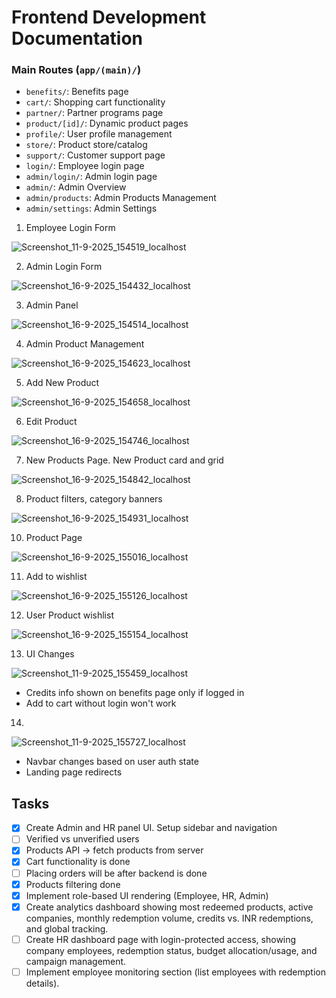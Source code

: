 # Frontend Development Documentation

### Main Routes (`app/(main)/`)

- `benefits/`: Benefits page
- `cart/`: Shopping cart functionality
- `partner/`: Partner programs page
- `product/[id]/`: Dynamic product pages
- `profile/`: User profile management
- `store/`: Product store/catalog
- `support/`: Customer support page
- `login/`: Employee login page
- `admin/login/`: Admin login page
- `admin/`: Admin Overview
- `admin/products`: Admin Products Management
- `admin/settings`: Admin Settings

1. Employee Login Form

![Screenshot_11-9-2025_154519_localhost](https://github.com/user-attachments/assets/e27180f8-0b61-4ec6-8df3-ae5cbb81f6f7)

2. Admin Login Form

![Screenshot_16-9-2025_154432_localhost](https://github.com/user-attachments/assets/8051155d-1bc9-4067-bd9f-b0a7a7382738)

3. Admin Panel

![Screenshot_16-9-2025_154514_localhost](https://github.com/user-attachments/assets/f83b10df-94d7-4886-a22b-2d92565fdbb1)

4. Admin Product Management

![Screenshot_16-9-2025_154623_localhost](https://github.com/user-attachments/assets/42fe418c-dddd-45f6-8dbb-3c16af85d60b)

5. Add New Product

![Screenshot_16-9-2025_154658_localhost](https://github.com/user-attachments/assets/6ebd6584-5261-40c9-becf-49d41bb1e9ca)

6. Edit Product

![Screenshot_16-9-2025_154746_localhost](https://github.com/user-attachments/assets/7af1db46-4210-471f-9248-b46ec144b850)

7. New Products Page. New Product card and grid

![Screenshot_16-9-2025_154842_localhost](https://github.com/user-attachments/assets/7f110227-94ea-49d1-93d3-ed3a86634779)

8. Product filters, category banners

![Screenshot_16-9-2025_154931_localhost](https://github.com/user-attachments/assets/315f5c2a-a80e-4611-a300-b5cad3a96cd5)

10. Product Page

![Screenshot_16-9-2025_155016_localhost](https://github.com/user-attachments/assets/3ba9fb65-44d2-4228-b534-7b2c95002fb7)

11. Add to wishlist

![Screenshot_16-9-2025_155126_localhost](https://github.com/user-attachments/assets/d4425cf2-5020-4286-8225-645b9725c4e7)

12. User Product wishlist

![Screenshot_16-9-2025_155154_localhost](https://github.com/user-attachments/assets/e62b17d0-ca64-4fd5-b27d-d8edcda69d00)

13. UI Changes

![Screenshot_11-9-2025_155459_localhost](https://github.com/user-attachments/assets/558f9ba2-4377-4fb4-92ea-7a03e1557bee)

- Credits info shown on benefits page only if logged in
- Add to cart without login won't work

14.
![Screenshot_11-9-2025_155727_localhost](https://github.com/user-attachments/assets/65800bdb-2384-47d4-bfbc-8e2db2deaef8)

- Navbar changes based on user auth state
- Landing page redirects

## Tasks

- [x] Create Admin and HR panel UI. Setup sidebar and navigation
- [ ] Verified vs unverified users
- [x] Products API -> fetch products from server
- [x] Cart functionality is done
- [ ] Placing orders will be after backend is done
- [x] Products filtering done
- [x] Implement role-based UI rendering (Employee, HR, Admin)
- [x] Create analytics dashboard showing most redeemed products, active companies, monthly redemption volume, credits vs. INR redemptions, and global tracking.
- [ ] Create HR dashboard page with login-protected access, showing company employees, redemption status, budget allocation/usage, and campaign management.
- [ ] Implement employee monitoring section (list employees with redemption details).
